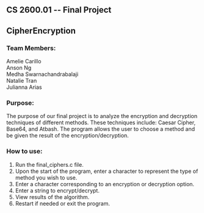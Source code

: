 ## CS 2600.01 -- Final Project
## CipherEncryption

### Team Members:
Amelie Carillo\
Anson Ng\
Medha Swarnachandrabalaji\
Natalie Tran\
Julianna Arias

### Purpose: 
The purpose of our final project is to analyze the encryption and decryption techniques of different methods. These techniques include: Caesar Cipher, Base64, and Atbash. The program allows the user to choose a method and be given the result of the encryption/decryption.

### How to use:
1. Run the final_ciphers.c file.
2. Upon the start of the program, enter a character to represent the type of method you wish to use.
3. Enter a character corresponding to an encryption or decryption option.
4. Enter a string to encrypt/decrypt.
5. View results of the algorithm.
6. Restart if needed or exit the program.
